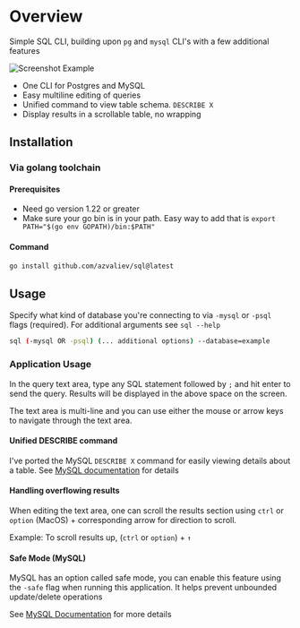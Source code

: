 # Overview

Simple SQL CLI, building upon `pg` and `mysql` CLI's with a few additional features

![Screenshot Example](https://raw.githubusercontent.com/azvaliev/sql/master/assets/main.png)

- One CLI for Postgres and MySQL
- Easy multiline editing of queries
- Unified command to view table schema. `DESCRIBE X`
- Display results in a scrollable table, no wrapping


## Installation

### Via golang toolchain

#### Prerequisites

- Need go version 1.22 or greater
- Make sure your go bin is in your path.
    Easy way to add that is `export PATH="$(go env GOPATH)/bin:$PATH"`

#### Command

```bash
go install github.com/azvaliev/sql@latest
```

## Usage

Specify what kind of database you're connecting to via `-mysql` or `-psql` flags (required).
For additional arguments see `sql --help`

```bash
sql (-mysql OR -psql) (... additional options) --database=example
```

### Application Usage

In the query text area, type any SQL statement followed by `;` and hit enter to send the query. Results will be displayed in the above space on the screen.

The text area is multi-line and you can use either the mouse or arrow keys to navigate through the text area.

#### Unified DESCRIBE command

I've ported the MySQL `DESCRIBE X` command for easily viewing details about a table. See [MySQL documentation](https://dev.mysql.com/doc/refman/8.4/en/show-columns.html) for details

#### Handling overflowing results

When editing the text area, one can scroll the results section using `ctrl` or `option` (MacOS) + corresponding arrow for direction to scroll.

Example: To scroll results up, (`ctrl` or `option`) + `↑`

#### Safe Mode (MySQL)

MySQL has an option called safe mode, you can enable this feature using the `-safe` flag when running this application. It helps prevent unbounded update/delete operations

See [MySQL Documentation](https://dev.mysql.com/doc/refman/8.4/en/mysql-tips.html#safe-updates) for more details
